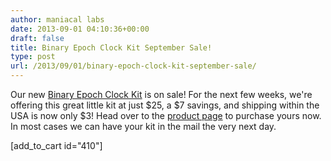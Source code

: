 ```yaml
---
author: maniacal labs
date: 2013-09-01 04:10:36+00:00
draft: false
title: Binary Epoch Clock Kit September Sale!
type: post
url: /2013/09/01/binary-epoch-clock-kit-september-sale/
---
```


Our new [Binary Epoch Clock Kit](/product/becv1/) is on sale! For the next few weeks, we're offering this great little kit at just $25, a $7 savings, and shipping within the USA is now only $3! Head over to the [product page](/product/becv1/) to purchase yours now. In most cases we can have your kit in the mail the very next day.

[add_to_cart id="410"]

